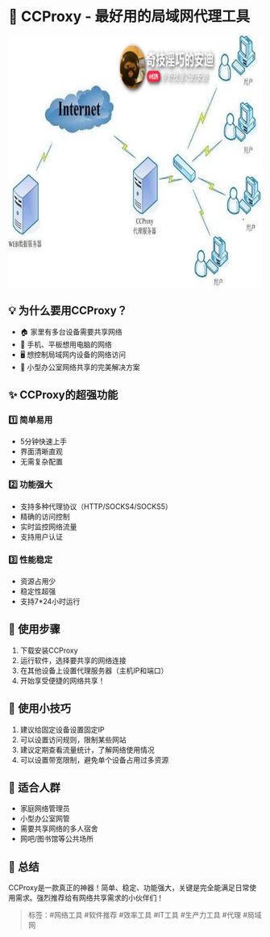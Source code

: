 # 🌟 CCProxy - 最好用的局域网代理工具

<div style="width:100%;max-width:100%;height:500px;overflow-x:auto;overflow-y:hidden;white-space:nowrap;display:flex;align-items:center;">
    <img src="/tools/15-ccproxy/duan-kou-yin-she-tuo-pu.jpg" alt="Image 1" style="height:100%;margin-right:10px;">
    <img src="/tools/15-ccproxy/20250708153759.png" alt="Image 1" style="height:100%;margin-right:10px;">
    <img src="/tools/15-ccproxy/duan-kou-ying-she.jpg" alt="Image 1" style="height:100%;margin-right:10px;">
    <img src="/tools/15-ccproxy/she-zhi-shu-xing-duan.jpg" alt="Image 1" style="height:100%;margin-right:10px;">
</div>

## 💡 为什么要用CCProxy？

- 🏠 家里有多台设备需要共享网络
- 📱 手机、平板想用电脑的网络
- 🖥️ 想控制局域网内设备的网络访问
- 💼 小型办公室网络共享的完美解决方案

## ✨ CCProxy的超强功能

### 1️⃣ 简单易用
- 5分钟快速上手
- 界面清晰直观
- 无需复杂配置

### 2️⃣ 功能强大
- 支持多种代理协议（HTTP/SOCKS4/SOCKS5）
- 精确的访问控制
- 实时监控网络流量
- 支持用户认证

### 3️⃣ 性能稳定
- 资源占用少
- 稳定性超强
- 支持7*24小时运行

## 📝 使用步骤

1. 下载安装CCProxy
2. 运行软件，选择要共享的网络连接
3. 在其他设备上设置代理服务器（主机IP和端口）
4. 开始享受便捷的网络共享！

## 💪 使用小技巧

1. 建议给固定设备设置固定IP
2. 可以设置访问规则，限制某些网站
3. 建议定期查看流量统计，了解网络使用情况
4. 可以设置带宽限制，避免单个设备占用过多资源

## 🎯 适合人群

- 家庭网络管理员
- 小型办公室网管
- 需要共享网络的多人宿舍
- 网吧/图书馆等公共场所

## 🎁 总结

CCProxy是一款真正的神器！简单、稳定、功能强大，关键是完全能满足日常使用需求。强烈推荐给有网络共享需求的小伙伴们！

>标签：#网络工具 #软件推荐 #效率工具 #IT工具 #生产力工具 #代理 #局域网

